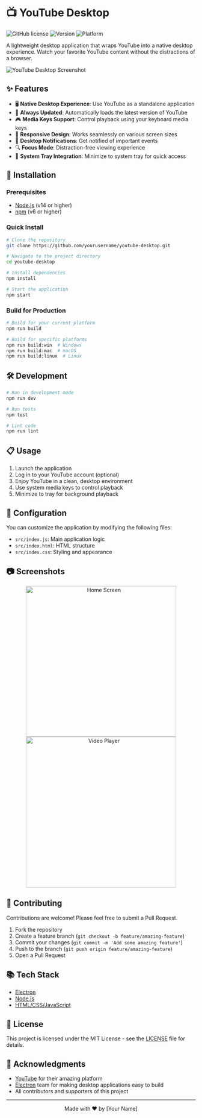 # 📺 YouTube Desktop

![GitHub license](https://img.shields.io/badge/license-MIT-blue.svg)
![Version](https://img.shields.io/badge/version-1.0.0-green.svg)
![Platform](https://img.shields.io/badge/platform-Windows%20%7C%20macOS%20%7C%20Linux-lightgrey.svg)

A lightweight desktop application that wraps YouTube into a native desktop experience. Watch your favorite YouTube content without the distractions of a browser.

![YouTube Desktop Screenshot](https://via.placeholder.com/800x450.png?text=YouTube+Desktop+Screenshot)

## ✨ Features

- 🖥️ **Native Desktop Experience**: Use YouTube as a standalone application
- 🔄 **Always Updated**: Automatically loads the latest version of YouTube
- 🎮 **Media Keys Support**: Control playback using your keyboard media keys
- 📱 **Responsive Design**: Works seamlessly on various screen sizes
- 🔔 **Desktop Notifications**: Get notified of important events
- 🔍 **Focus Mode**: Distraction-free viewing experience
- 🌙 **System Tray Integration**: Minimize to system tray for quick access

## 🚀 Installation

### Prerequisites

- [Node.js](https://nodejs.org/) (v14 or higher)
- [npm](https://www.npmjs.com/) (v6 or higher)

### Quick Install

```bash
# Clone the repository
git clone https://github.com/yourusername/youtube-desktop.git

# Navigate to the project directory
cd youtube-desktop

# Install dependencies
npm install

# Start the application
npm start
```

### Build for Production

```bash
# Build for your current platform
npm run build

# Build for specific platforms
npm run build:win  # Windows
npm run build:mac  # macOS
npm run build:linux  # Linux
```

## 🛠️ Development

```bash
# Run in development mode
npm run dev

# Run tests
npm test

# Lint code
npm run lint
```

## 📋 Usage

1. Launch the application
2. Log in to your YouTube account (optional)
3. Enjoy YouTube in a clean, desktop environment
4. Use system media keys to control playback
5. Minimize to tray for background playback

## 📝 Configuration

You can customize the application by modifying the following files:

- `src/index.js`: Main application logic
- `src/index.html`: HTML structure
- `src/index.css`: Styling and appearance

## 📷 Screenshots

<div align="center">
  <img src="https://via.placeholder.com/400x225.png?text=Home+Screen" alt="Home Screen" width="400"/>
  <img src="https://via.placeholder.com/400x225.png?text=Video+Player" alt="Video Player" width="400"/>
</div>

## 🤝 Contributing

Contributions are welcome! Please feel free to submit a Pull Request.

1. Fork the repository
2. Create a feature branch (`git checkout -b feature/amazing-feature`)
3. Commit your changes (`git commit -m 'Add some amazing feature'`)
4. Push to the branch (`git push origin feature/amazing-feature`)
5. Open a Pull Request

## 📚 Tech Stack

- [Electron](https://www.electronjs.org/)
- [Node.js](https://nodejs.org/)
- [HTML/CSS/JavaScript](https://developer.mozilla.org/)

## 📄 License

This project is licensed under the MIT License - see the [LICENSE](LICENSE) file for details.

## 🙏 Acknowledgments

- [YouTube](https://www.youtube.com/) for their amazing platform
- [Electron](https://www.electronjs.org/) team for making desktop applications easy to build
- All contributors and supporters of this project

---

<div align="center">
  Made with ❤️ by [Your Name]
</div>


